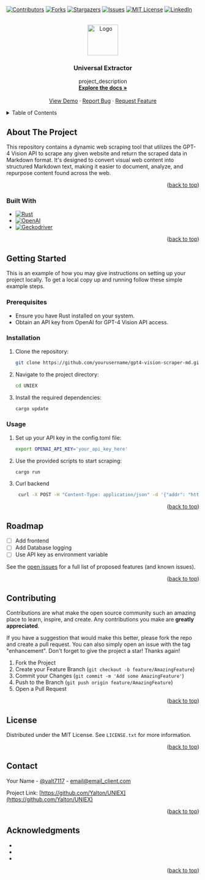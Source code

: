 <a name="readme-top"></a>

[![Contributors][contributors-shield]][contributors-url]
[![Forks][forks-shield]][forks-url]
[![Stargazers][stars-shield]][stars-url]
[![Issues][issues-shield]][issues-url]
[![MIT License][license-shield]][license-url]
[![LinkedIn][linkedin-shield]][linkedin-url]



<!-- PROJECT LOGO -->
<br />
<div align="center">
  <a href="https://github.com/Yalton/UNIEX">
    <img src="images/logo.png" alt="Logo" width="80" height="80">
  </a>

<h3 align="center">Universal Extractor</h3>

  <p align="center">
    project_description
    <br />
    <a href="https://github.com/Yalton/UNIEX"><strong>Explore the docs »</strong></a>
    <br />
    <br />
    <a href="https://github.com/Yalton/UNIEX">View Demo</a>
    ·
    <a href="https://github.com/Yalton/UNIEX/issues">Report Bug</a>
    ·
    <a href="https://github.com/Yalton/UNIEX/issues">Request Feature</a>
  </p>
</div>



<!-- TABLE OF CONTENTS -->
<details>
  <summary>Table of Contents</summary>
  <ol>
    <li>
      <a href="#about-the-project">About The Project</a>
      <ul>
        <li><a href="#built-with">Built With</a></li>
      </ul>
    </li>
    <li>
      <a href="#getting-started">Getting Started</a>
      <ul>
        <li><a href="#prerequisites">Prerequisites</a></li>
        <li><a href="#installation">Installation</a></li>
      </ul>
    </li>
    <li><a href="#usage">Usage</a></li>
    <li><a href="#roadmap">Roadmap</a></li>
    <li><a href="#contributing">Contributing</a></li>
    <li><a href="#license">License</a></li>
    <li><a href="#contact">Contact</a></li>
    <li><a href="#acknowledgments">Acknowledgments</a></li>
  </ol>
</details>



<!-- ABOUT THE PROJECT -->
## About The Project

This repository contains a dynamic web scraping tool that utilizes the GPT-4 Vision API to scrape any given website and return the scraped data in Markdown format. It's designed to convert visual web content into structured Markdown text, making it easier to document, analyze, and repurpose content found across the web.

<p align="right">(<a href="#readme-top">back to top</a>)</p>

### Built With

* [![Rust][Rust-lang.org]][Rust-url]
* [![OpenAI][OpenAI.com]][OpenAI-url]
* [![Geckodriver][Geckodriver.github.io]][Geckodriver-url]

<p align="right">(<a href="#readme-top">back to top</a>)</p>



<!-- GETTING STARTED -->
## Getting Started

This is an example of how you may give instructions on setting up your project locally.
To get a local copy up and running follow these simple example steps.

### Prerequisites

- Ensure you have Rust installed on your system.
- Obtain an API key from OpenAI for GPT-4 Vision API access.

### Installation

1. Clone the repository:
   ```sh
   git clone https://github.com/yourusername/gpt4-vision-scraper-md.git
   ```
2. Navigate to the project directory:
   ```sh
   cd UNIEX
   ```
3. Install the required dependencies:
   ```sh
   cargo update
   ```

### Usage

1. Set up your API key in the config.toml file:
   ```sh
   export OPENAI_API_KEY='your_api_key_here'
   ```
2. Use the provided scripts to start scraping:
   ```sh
   cargo run
   ```
3. Curl backend
   ```sh
    curl -X POST -H "Content-Type: application/json" -d '{"addr": "https://www.reddit.com/r/AskCulinary/comments/173g73f/is_lamb_a_gamey_meat/" http://0.0.0.0:8000/scrape_url
   ```

<p align="right">(<a href="#readme-top">back to top</a>)</p>


<!-- ROADMAP -->
## Roadmap

- [ ] Add frontend
- [ ] Add Database logging
- [ ] Use API key as environment variable

See the [open issues](https://github.com/Yalton/UNIEX/issues) for a full list of proposed features (and known issues).

<p align="right">(<a href="#readme-top">back to top</a>)</p>

<!-- CONTRIBUTING -->
## Contributing

Contributions are what make the open source community such an amazing place to learn, inspire, and create. Any contributions you make are **greatly appreciated**.

If you have a suggestion that would make this better, please fork the repo and create a pull request. You can also simply open an issue with the tag "enhancement".
Don't forget to give the project a star! Thanks again!

1. Fork the Project
2. Create your Feature Branch (`git checkout -b feature/AmazingFeature`)
3. Commit your Changes (`git commit -m 'Add some AmazingFeature'`)
4. Push to the Branch (`git push origin feature/AmazingFeature`)
5. Open a Pull Request

<p align="right">(<a href="#readme-top">back to top</a>)</p>



<!-- LICENSE -->
## License

Distributed under the MIT License. See `LICENSE.txt` for more information.

<p align="right">(<a href="#readme-top">back to top</a>)</p>



<!-- CONTACT -->
## Contact

Your Name - [@yalt7117](https://twitter.com/yalt7117) - email@email_client.com

Project Link: [https://github.com/Yalton/UNIEX](https://github.com/Yalton/UNIEX)

<p align="right">(<a href="#readme-top">back to top</a>)</p>



<!-- ACKNOWLEDGMENTS -->
## Acknowledgments

* []()
* []()
* []()

<p align="right">(<a href="#readme-top">back to top</a>)</p>



<!-- MARKDOWN LINKS & IMAGES -->
<!-- https://www.markdownguide.org/basic-syntax/#reference-style-links -->

[Rust-lang.org]: https://img.shields.io/badge/Rust-000000?style=for-the-badge&logo=rust&logoColor=white
[Rust-url]: https://www.rust-lang.org/
[OpenAI.com]: https://img.shields.io/badge/OpenAI-412991?style=for-the-badge&logo=openai&logoColor=white
[OpenAI-url]: https://openai.com/
[Geckodriver.github.io]: https://img.shields.io/badge/Geckodriver-4D4D4D?style=for-the-badge&logo=mozilla&logoColor=white
[Geckodriver-url]: https://github.com/mozilla/geckodriver

[contributors-shield]: https://img.shields.io/github/contributors/Yalton/UNIEX.svg?style=for-the-badge
[contributors-url]: https://github.com/Yalton/UNIEX/graphs/contributors
[forks-shield]: https://img.shields.io/github/forks/Yalton/UNIEX.svg?style=for-the-badge
[forks-url]: https://github.com/Yalton/UNIEX/network/members
[stars-shield]: https://img.shields.io/github/stars/Yalton/UNIEX.svg?style=for-the-badge
[stars-url]: https://github.com/Yalton/UNIEX/stargazers
[issues-shield]: https://img.shields.io/github/issues/Yalton/UNIEX.svg?style=for-the-badge
[issues-url]: https://github.com/Yalton/UNIEX/issues
[license-shield]: https://img.shields.io/github/license/Yalton/UNIEX.svg?style=for-the-badge
[license-url]: https://github.com/Yalton/UNIEX/blob/master/LICENSE.txt
[linkedin-shield]: https://img.shields.io/badge/-LinkedIn-black.svg?style=for-the-badge&logo=linkedin&colorB=555
[linkedin-url]: https://linkedin.com/in/linkedin_username
[product-screenshot]: images/screenshot.png
[Next.js]: https://img.shields.io/badge/next.js-000000?style=for-the-badge&logo=nextdotjs&logoColor=white
[Next-url]: https://nextjs.org/
[React.js]: https://img.shields.io/badge/React-20232A?style=for-the-badge&logo=react&logoColor=61DAFB
[React-url]: https://reactjs.org/
[Vue.js]: https://img.shields.io/badge/Vue.js-35495E?style=for-the-badge&logo=vuedotjs&logoColor=4FC08D
[Vue-url]: https://vuejs.org/
[Angular.io]: https://img.shields.io/badge/Angular-DD0031?style=for-the-badge&logo=angular&logoColor=white
[Angular-url]: https://angular.io/
[Svelte.dev]: https://img.shields.io/badge/Svelte-4A4A55?style=for-the-badge&logo=svelte&logoColor=FF3E00
[Svelte-url]: https://svelte.dev/
[Laravel.com]: https://img.shields.io/badge/Laravel-FF2D20?style=for-the-badge&logo=laravel&logoColor=white
[Laravel-url]: https://laravel.com
[Bootstrap.com]: https://img.shields.io/badge/Bootstrap-563D7C?style=for-the-badge&logo=bootstrap&logoColor=white
[Bootstrap-url]: https://getbootstrap.com
[JQuery.com]: https://img.shields.io/badge/jQuery-0769AD?style=for-the-badge&logo=jquery&logoColor=white
[JQuery-url]: https://jquery.com 